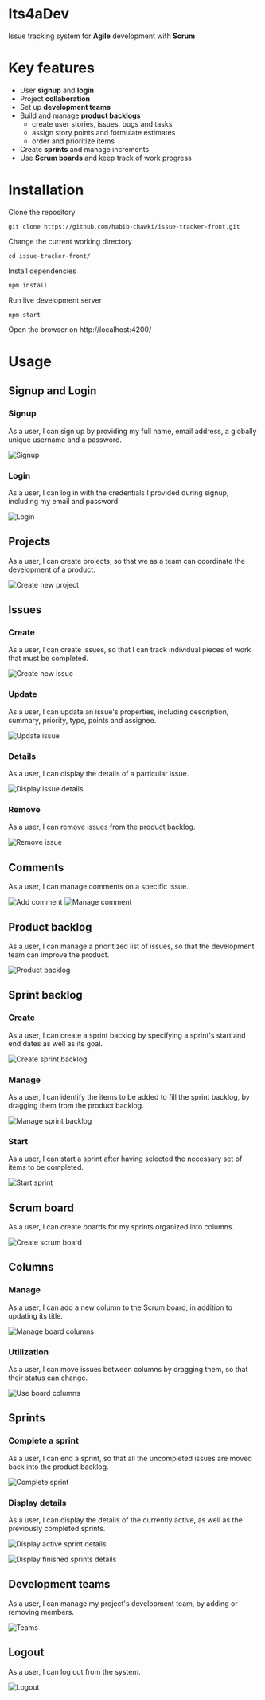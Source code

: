 # Its4aDev

Issue tracking system for **Agile** development with **Scrum**

# Key features

- User **signup** and **login**
- Project **collaboration**
- Set up **development teams**
- Build and manage **product backlogs**
  - create user stories, issues, bugs and tasks
  - assign story points and formulate estimates
  - order and prioritize items
- Create **sprints** and manage increments
- Use **Scrum boards** and keep track of work progress

# Installation

Clone the repository

```
git clone https://github.com/habib-chawki/issue-tracker-front.git
```

Change the current working directory

```
cd issue-tracker-front/
```

Install dependencies

```
npm install
```

Run live development server

```
npm start
```

Open the browser on http://localhost:4200/

# Usage

## Signup and Login

### Signup

As a user, I can sign up by providing my full name, email address, a globally unique username and a password.

![Signup](/src/assets/gifs/signup.gif)

### Login

As a user, I can log in with the credentials I provided during signup, including my email and password.

![Login](/src/assets/gifs/login.gif)

## Projects

As a user, I can create projects, so that we as a team can coordinate the development of a product.

![Create new project](/src/assets/gifs/createProject.gif)

## Issues

### Create

As a user, I can create issues, so that I can track individual pieces of work that must be completed.

![Create new issue](/src/assets/gifs/createIssue.gif)

### Update

As a user, I can update an issue's properties, including description, summary, priority, type, points and assignee.

![Update issue](/src/assets/gifs/updateIssue.gif)

### Details

As a user, I can display the details of a particular issue.

![Display issue details](/src/assets/gifs/issueDetails.gif)

### Remove

As a user, I can remove issues from the product backlog.

![Remove issue](/src/assets/gifs/removeIssue.gif)

## Comments

As a user, I can manage comments on a specific issue.

![Add comment](/src/assets/gifs/addComment.gif)
![Manage comment](/src/assets/gifs/updateRemoveComment.gif)

## Product backlog

As a user, I can manage a prioritized list of issues, so that the development team can improve the product.

![Product backlog](/src/assets/gifs/productBacklog.gif)

## Sprint backlog

### Create

As a user, I can create a sprint backlog by specifying a sprint's start and end dates as well as its goal.

![Create sprint backlog](/src/assets/gifs/createSprintBacklog.gif)

### Manage

As a user, I can identify the items to be added to fill the sprint backlog, by dragging them from the product backlog.

![Manage sprint backlog](/src/assets/gifs/manageSprintBacklog.gif)

### Start

As a user, I can start a sprint after having selected the necessary set of items to be completed.

![Start sprint](/src/assets/gifs/startSprint.gif)

## Scrum board

As a user, I can create boards for my sprints organized into columns.

![Create scrum board](/src/assets/gifs/createScrumBoard.gif)

## Columns

### Manage

As a user, I can add a new column to the Scrum board, in addition to updating its title.

![Manage board columns](/src/assets/gifs/manageColumns.gif)

### Utilization

As a user, I can move issues between columns by dragging them, so that their status can change.

![Use board columns](/src/assets/gifs/useColumns.gif)

## Sprints

### Complete a sprint

As a user, I can end a sprint, so that all the uncompleted issues are moved back into the product backlog.

![Complete sprint](/src/assets/gifs/endSprint.gif)

### Display details

As a user, I can display the details of the currently active, as well as the previously completed sprints.

![Display active sprint details](/src/assets/gifs/displayActiveSprint.gif)

![Display finished sprints details](/src/assets/gifs/displayFinishedSprints.gif)

## Development teams

As a user, I can manage my project's development team, by adding or removing members.

![Teams](/src/assets/gifs/teams.gif)

## Logout

As a user, I can log out from the system.

![Logout](/src/assets/gifs/logout.gif)
